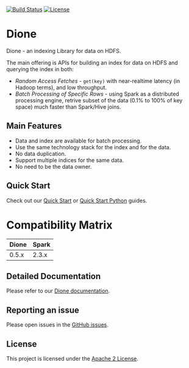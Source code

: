 [![Build Status](https://travis-ci.com/paypal/dione.svg?branch=main)](https://travis-ci.com/paypal/dione)
[![License](https://img.shields.io/badge/License-Apache%202.0-blue.svg)](https://opensource.org/licenses/Apache-2.0)

# Dione
Dione - an indexing Library for data on HDFS.

The main offering is APIs for building an index for data on HDFS and querying the index in both:
- _Random Access Fetches_ - `get(key)` with near-realtime latency (in Hadoop terms), and low throughput.
- _Batch Processing of Specific Rows_ - using Spark as a distributed processing engine, retrive subset of the data (0.1% to 100% of key space) much faster than Spark/Hive joins.

## Main Features
- Data and index are available for batch processing.
- Use the same technology stack for the index and for the data.
- No data duplication.
- Support multiple indices for the same data.
- No need to be the data owner.

## Quick Start
Check out our [Quick Start](docs/quick_start.md) or [Quick Start Python](docs/quick_start_python.md) guides.

# Compatibility Matrix
| Dione | Spark|
|-------|------|
| 0.5.x | 2.3.x|

## Detailed Documentation
Please refer to our [Dione documentation](docs/detailed_doc.md).

## Reporting an issue
Please open issues in the [GitHub issues](https://github.com/paypal/dione/issues).

## License
This project is licensed under the [Apache 2 License](LICENSE).
